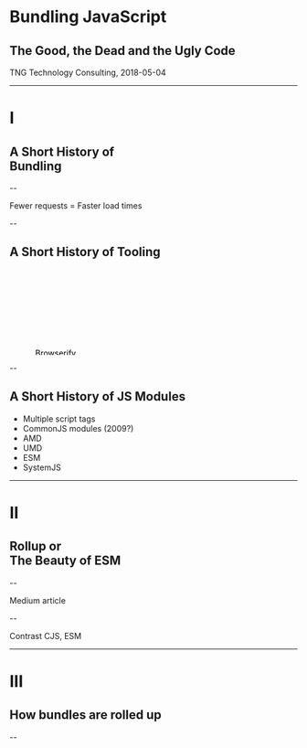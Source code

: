 # Bundling JavaScript
## The Good, the Dead and the Ugly Code

TNG Technology Consulting, 2018-05-04

---

# I
## A Short History of<br>Bundling

--

Fewer requests = Faster load times

<!-- Images: Many loaded libs -> one bundle + times -->

--

## A Short History of Tooling

<!-- als Timeline links mit Box rechts -->

<!-- Browserify: CJS -->
<!-- Webpack: CJS, ES6 -->
<!-- Rollup: ES6 (other formats with plugins) -->

<svg class="full-size-svg fragment">
  <path d="M15,50 V490"
        pathLength="100" class="history-line selfdraw" />
  <path d="M15,500 l10,-20 l-10,10 l-10,-10 l10,20 c"
        pathLength="100" class="history-line history-arrow appear" style="animation-delay:0.4s;" />

  <g class="fragment none">
    <path d="M15,140 H30"
          pathLength="100" class="history-line selfdraw" />
    <text x="45" y="152"
          class="appear" style="animation-delay:0.2s;">
      Browserify
    </text>
    <path d="M45,165 H300 V500 H750 V50 H300 V165"
          pathLength="100" class="history-line history-box group-selfdraw" />
   </g>

  <g class="fragment none">
    <path d="M15,280 h20"
          pathLength="100" class="history-line selfdraw" style="animation-delay:0.2s;" />
    <text x="45" y="292"
          class="appear" style="animation-delay:0.4s;">
      Webpack
    </text>
    <path d="M45,305 H300 V500 H750 V50 H300 V305"
          pathLength="100" class="history-line history-box group-selfdraw" />
  </g>

  <g class="fragment none">
    <path d="M15,420 h20"
          pathLength="100" class="history-line selfdraw" style="animation-delay:0.4s;" />
    <text x="45" y="432"
          class="appear" style="animation-delay:0.6s;">
      Rollup
    </text>
    <path d="M45,445 H300 V500 H750 V50 H300 V445"
          pathLength="100" class="history-line history-box group-selfdraw" />
  </g>
</svg>

--

## A Short History of JS Modules

<!-- als Timeline links mit Box rechts -->

- Multiple script tags
- CommonJS modules (2009?)
- AMD
- UMD
- ESM
- SystemJS

---

# II
## Rollup or<br>The Beauty of ESM

--

Medium article

--

Contrast CJS, ESM

---

# III
## How bundles are rolled up

--
